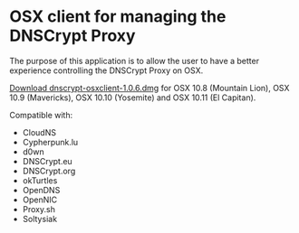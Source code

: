 OSX client for managing the DNSCrypt Proxy
==========================================

The purpose of this application is to allow the user to have a better
experience controlling the DNSCrypt Proxy on OSX.

[Download dnscrypt-osxclient-1.0.6.dmg](https://github.com/alterstep/dnscrypt-osxclient/releases/download/1.0.6/dnscrypt-osxclient-1.0.6.dmg)
for OSX 10.8 (Mountain Lion), OSX 10.9 (Mavericks), OSX 10.10 (Yosemite) and
OSX 10.11 (El Capitan).

Compatible with:
* CloudNS
* Cypherpunk.lu
* d0wn
* DNSCrypt.eu
* DNSCrypt.org
* okTurtles
* OpenDNS
* OpenNIC
* Proxy.sh
* Soltysiak
